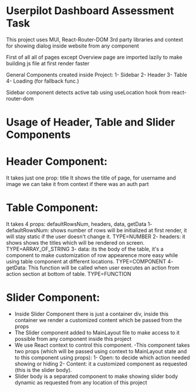 # Userpilot Dashboard Assessment Task

This project uses MUI, React-Router-DOM 3rd party libraries and context for showing dialog inside website from any component

First of all all of pages except Overview page are imported lazily to make building js file at first render faster

General Components created inside Project:
1- Sidebar
2- Header
3- Table
4- Loading (for fallback func.)

Sidebar component detects active tab using useLocation hook from react-router-dom

# Usage of Header, Table and Slider Components

# Header Component:

It takes just one prop: title
It shows the title of page, for username and image we can take it from context if there was an auth part

# Table Component:

It takes 4 props: defaultRowsNum, headers, data, getData
1- defaultRowsNum: shows number of rows will be initialized at first render, it will stay static if the user doesn't change it. TYPE=NUMBER
2- headers: it shows shows the titles which will be rendered on screen. TYPE=ARRAY_OF_STRING
3- data: its the body of the table, it's a component to make customization of row appearence more easy while using table component at different locations. TYPE=COMPONENT
4- getData: This function will be called when user executes an action from action section at bottom of table. TYPE=FUNCTION

# Slider Component:

- Inside Slider Component there is just a container div, inside this container we render a customized content which be passed from the props
- The Slider component added to MainLayout file to make access to it possible from any component inside this project
- We use React context to control this component.
  -This component takes two props (which will be passed using context to MainLayout state and to this component using props):
  1- Open: to decide which action needed showing or hiding
  2- Content: it a customized component as requested (this is the slider body).
- Slider body is a separated component to make showing slider body dynamic as requested from any location of this project
